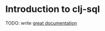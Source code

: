 # Introduction to clj-sql

TODO: write [great documentation](http://jacobian.org/writing/what-to-write/)
